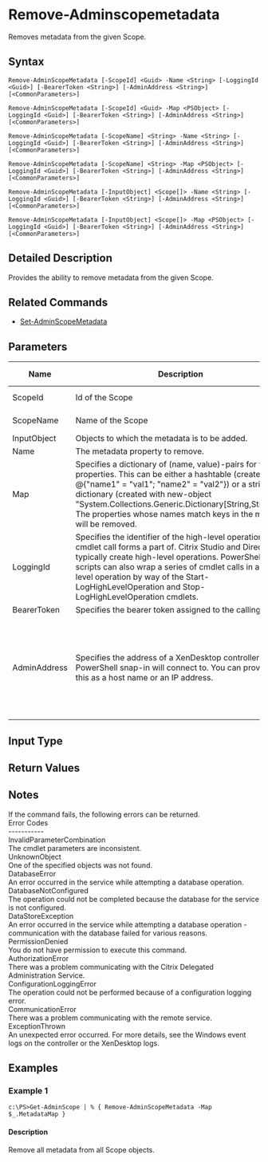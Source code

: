 ﻿
# Remove-Adminscopemetadata
Removes metadata from the given Scope.
## Syntax
```
Remove-AdminScopeMetadata [-ScopeId] <Guid> -Name <String> [-LoggingId <Guid>] [-BearerToken <String>] [-AdminAddress <String>] [<CommonParameters>]

Remove-AdminScopeMetadata [-ScopeId] <Guid> -Map <PSObject> [-LoggingId <Guid>] [-BearerToken <String>] [-AdminAddress <String>] [<CommonParameters>]

Remove-AdminScopeMetadata [-ScopeName] <String> -Name <String> [-LoggingId <Guid>] [-BearerToken <String>] [-AdminAddress <String>] [<CommonParameters>]

Remove-AdminScopeMetadata [-ScopeName] <String> -Map <PSObject> [-LoggingId <Guid>] [-BearerToken <String>] [-AdminAddress <String>] [<CommonParameters>]

Remove-AdminScopeMetadata [-InputObject] <Scope[]> -Name <String> [-LoggingId <Guid>] [-BearerToken <String>] [-AdminAddress <String>] [<CommonParameters>]

Remove-AdminScopeMetadata [-InputObject] <Scope[]> -Map <PSObject> [-LoggingId <Guid>] [-BearerToken <String>] [-AdminAddress <String>] [<CommonParameters>]
```
## Detailed Description
Provides the ability to remove metadata from the given Scope.


## Related Commands

* [Set-AdminScopeMetadata](../Set-AdminScopeMetadata/)
## Parameters
| Name   | Description | Required? | Pipeline Input | Default Value |
| --- | --- | --- | --- | --- |
| ScopeId | Id of the Scope | true | true (ByValue, ByPropertyName) |  |
| ScopeName | Name of the Scope | true | true (ByValue, ByPropertyName) |  |
| InputObject | Objects to which the metadata is to be added. | true | true (ByValue) |  |
| Name | The metadata property to remove. | true | false |  |
| Map | Specifies a dictionary of (name, value)-pairs for the properties. This can be either a hashtable (created with @{"name1" = "val1"; "name2" = "val2"}) or a string dictionary (created with new-object "System.Collections.Generic.Dictionary\[String,String\]"). The properties whose names match keys in the map will be removed. | true | true (ByValue) |  |
| LoggingId | Specifies the identifier of the high-level operation this cmdlet call forms a part of. Citrix Studio and Director typically create high-level operations. PowerShell scripts can also wrap a series of cmdlet calls in a high-level operation by way of the Start-LogHighLevelOperation and Stop-LogHighLevelOperation cmdlets. | false | false |  |
| BearerToken | Specifies the bearer token assigned to the calling user | false | false |  |
| AdminAddress | Specifies the address of a XenDesktop controller the PowerShell snap-in will connect to. You can provide this as a host name or an IP address. | false | false | Localhost. Once a value is provided by any cmdlet, this value becomes the default. |

## Input Type

### 

## Return Values

### 

## Notes
If the command fails, the following errors can be returned.<br>    Error Codes<br>    -----------<br>    InvalidParameterCombination<br>        The cmdlet parameters are inconsistent.<br>    UnknownObject<br>        One of the specified objects was not found.<br>    DatabaseError<br>        An error occurred in the service while attempting a database operation.<br>    DatabaseNotConfigured<br>        The operation could not be completed because the database for the service is not configured.<br>    DataStoreException<br>        An error occurred in the service while attempting a database operation - communication with the database failed for various reasons.<br>    PermissionDenied<br>        You do not have permission to execute this command.<br>    AuthorizationError<br>        There was a problem communicating with the Citrix Delegated Administration Service.<br>    ConfigurationLoggingError<br>        The operation could not be performed because of a configuration logging error.<br>    CommunicationError<br>        There was a problem communicating with the remote service.<br>    ExceptionThrown<br>        An unexpected error occurred.  For more details, see the Windows event logs on the controller or the XenDesktop logs.
## Examples

### Example 1
```
c:\PS>Get-AdminScope | % { Remove-AdminScopeMetadata -Map $_.MetadataMap }
```
#### Description
Remove all metadata from all Scope objects.
